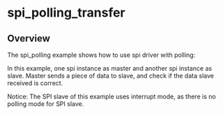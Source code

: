 # spi_polling_transfer

## Overview
The spi_polling example shows how to use spi driver with polling:

In this example, one spi instance as master and another spi instance as slave. Master sends a piece of data to slave,
and check if the data slave received is correct.

Notice: The SPI slave of this example uses interrupt mode, as there is no polling mode for SPI slave.
